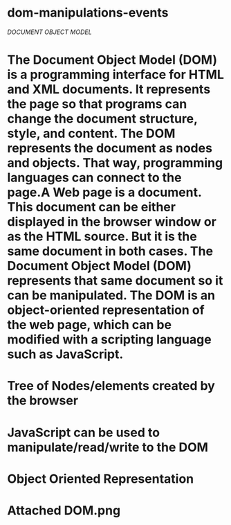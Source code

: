# dom-manipulations-events

_DOCUMENT OBJECT MODEL_

# The Document Object Model (DOM) is a programming interface for HTML and XML documents. It represents the page so that programs can change the document structure, style, and content. The DOM represents the document as nodes and objects. That way, programming languages can connect to the page.A Web page is a document. This document can be either displayed in the browser window or as the HTML source. But it is the same document in both cases. The Document Object Model (DOM) represents that same document so it can be manipulated. The DOM is an object-oriented representation of the web page, which can be modified with a scripting language such as JavaScript.

# Tree of Nodes/elements created by the browser

# JavaScript can be used to manipulate/read/write to the DOM

# Object Oriented Representation

# Attached DOM.png
